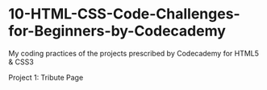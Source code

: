 # 10-HTML-CSS-Code-Challenges-for-Beginners-by-Codecademy
My coding practices of the projects prescribed by Codecademy for HTML5 &amp; CSS3

Project 1: Tribute Page
